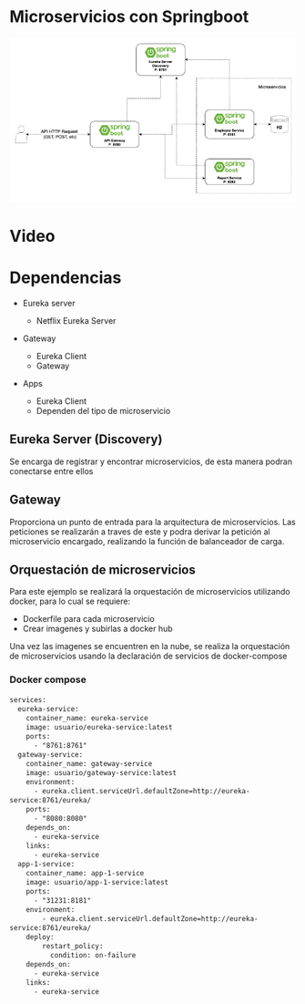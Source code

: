 # Microservicios con Springboot

![Texto alternativo](https://github.com/josemiguel-chvz/ayudantia-mingeso/blob/develop/microservicios/microservicios.png)

# Video

[Docker Hub]:https://hub.docker.com/

# Dependencias

- Eureka server
    - Netflix Eureka Server

- Gateway
    - Eureka Client
    - Gateway

- Apps
    - Eureka Client
    - Dependen del tipo de microservicio



## Eureka Server (Discovery)

Se encarga de registrar y encontrar microservicios, de esta manera podran conectarse entre ellos

## Gateway

Proporciona un punto de entrada para la arquitectura de microservicios. Las peticiones se realizarán a traves de este y podra derivar la petición al microservicio encargado, realizando la función de balanceador de carga.

## Orquestación de microservicios

Para este ejemplo se realizará la orquestación de microservicios utilizando docker, para lo cual se requiere:
- Dockerfile para cada microservicio
- Crear imagenes y subirlas a docker hub

Una vez las imagenes se encuentren en la nube, se realiza la orquestación de microservicios usando la declaración de servicios de docker-compose

### Docker compose

```docker
services:
  eureka-service:
    container_name: eureka-service
    image: usuario/eureka-service:latest
    ports:
      - "8761:8761"
  gateway-service:
    container_name: gateway-service
    image: usuario/gateway-service:latest
    environment:
      - eureka.client.serviceUrl.defaultZone=http://eureka-service:8761/eureka/
    ports:
      - "8080:8080"
    depends_on:
      - eureka-service
    links:
      - eureka-service
  app-1-service:
    container_name: app-1-service
    image: usuario/app-1-service:latest
    ports:
      - "31231:8181"
    environment:
        - eureka.client.serviceUrl.defaultZone=http://eureka-service:8761/eureka/
    deploy:
        restart_policy:
          condition: on-failure
    depends_on:
      - eureka-service
    links:
      - eureka-service
```
